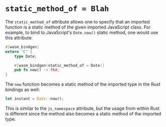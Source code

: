 # `static_method_of = Blah`

The `static_method_of` attribute allows one to specify that an imported function
is a static method of the given imported JavaScript class. For example, to bind
to JavaScript's `Date.now()` static method, one would use this attribute:

```rust
#[wasm_bindgen]
extern "C" {
    type Date;

    #[wasm_bindgen(static_method_of = Date)]
    pub fn now() -> f64;
}
```

The `now` function becomes a static method of the imported type in the Rust
bindings as well:

```rust
let instant = Date::now();
```

This is similar to the `js_namespace` attribute, but the usage from within Rust
is different since the method also becomes a static method of the imported type.
